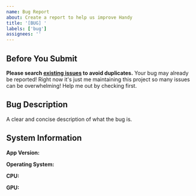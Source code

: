 ```yaml
---
name: Bug Report
about: Create a report to help us improve Handy
title: '[BUG] '
labels: ['bug']
assignees: ''
---
```


## Before You Submit

**Please search [existing issues](https://github.com/cjpais/Handy/issues) to avoid duplicates.** Your bug may already be reported! Right now it's just me maintaining this project so many issues can be overwhelming! Help me out by checking first.

## Bug Description
A clear and concise description of what the bug is.

## System Information
**App Version:**
<!-- You can find this in the app settings or about section -->

**Operating System:**
<!-- e.g., macOS 14.1, Windows 11, Ubuntu 22.04 -->

**CPU:**
<!-- e.g., Apple M2, Intel i7-12700K, AMD Ryzen 7 5800X -->

**GPU:**
<!-- e.g., Apple M2 GPU, NVIDIA RTX 4080, AMD RX 6800 XT, Intel UHD Graphics -->
